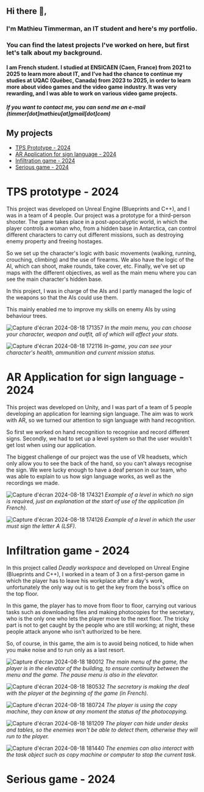 ## Hi there 👋,
### I'm Mathieu Timmerman, an IT student and here's my portfolio.
### You can find the latest projects I've worked on here, but first let's talk about my background.

#### I am French student. I studied at ENSICAEN (Caen, France) from 2021 to 2025 to learn more about IT, and I've had the chance to continue my studies at UQAC (Québec, Canada) from 2023 to 2025, in order to learn more about video games and the video game industry. It was very rewarding, and I was able to work on various video game projects.

##### If you want to contact me, you can send me an e-mail (*timmer[dot]mathieu[at]gmail[dot]com*)

## My projects
- [TPS Prototype - 2024](#tps-prototype---2024)
- [AR Application for sign language - 2024](#ar-application-for-sign-language---2024)
- [Infiltration game - 2024](#infiltration-game---2024)
- [Serious game - 2024](#serious-game---2024)

# TPS prototype - 2024

This project was developed on Unreal Engine (Blueprints and C++), and I was in a team of 4 people. Our project was a prototype for a third-person shooter.
The game takes place in a post-apocalyptic world, in which the player controls a woman who, from a hidden base in Antarctica, can control different characters to carry out different missions, such as destroying enemy property and freeing hostages.

So we set up the character's logic with basic movements (walking, running, crouching, climbing) and the use of firearms. We also have the logic of the AI, which can shoot, make rounds, take cover, etc. Finally, we've set up maps with the different objectives, as well as the main menu where you can see the main character's hidden base.

In this project, I was in charge of the AIs and I partly managed the logic of the weapons so that the AIs could use them.

This mainly enabled me to improve my skills on enemy AIs by using behaviour trees.

![Capture d'écran 2024-08-18 171357](https://github.com/user-attachments/assets/6b36211f-175e-4c26-bba4-532b1906ff2b)
*In the main menu, you can choose your character, weapon and outfit, all of which will affect your stats.*

![Capture d'écran 2024-08-18 172116](https://github.com/user-attachments/assets/e2ad459e-b1f5-4441-926c-2d9c87ae58d9)
*In-game, you can see your character's health, ammunition and current mission status.*

# AR Application for sign language - 2024

This project was developed on Unity, and I was part of a team of 5 people developing an application for learning sign language. The aim was to work with AR, so we turned our attention to sign language with hand recognition.

So first we worked on hand recognition to recognise and record different signs. Secondly, we had to set up a level system so that the user wouldn't get lost when using our application.

The biggest challenge of our project was the use of VR headsets, which only allow you to see the back of the hand, so you can't always recognise the sign. We were lucky enough to have a deaf person in our team, who was able to explain to us how sign language works, as well as the recordings we made.

![Capture d'écran 2024-08-18 174321](https://github.com/user-attachments/assets/42204ac0-2af7-4feb-a3a8-7f86a9e216a7)
*Example of a level in which no sign is required, just an explanation at the start of use of the application (in French).*

![Capture d'écran 2024-08-18 174126](https://github.com/user-attachments/assets/ec68ffcf-6ab3-44d2-af8c-5adee3456618)
*Example of a level in which the user must sign the letter A (LSF).*

# Infiltration game - 2024

In this project called *Deadly workspace* and developed on Unreal Engine (Blueprints and C++), I worked in a team of 3 on a first-person game in which the player has to leave his workplace after a day's work, unfortunately the only way out is to get the key from the boss's office on the top floor.

In this game, the player has to move from floor to floor, carrying out various tasks such as downloading files and making photocopies for the secretary, who is the only one who lets the player move to the next floor. The tricky part is not to get caught by the people who are still working; at night, these people attack anyone who isn't authorized to be here.

So, of course, in this game, the aim is to avoid being noticed, to hide when you make noise and to run only as a last resort.

![Capture d'écran 2024-08-18 180012](https://github.com/user-attachments/assets/67d4eec6-3ed2-4dea-b675-7d1fe6579d3c)
*The main menu of the game, the player is in the elevator of the building, to ensure continuity between the menu and the game. The pause menu is also in the elevator.*

![Capture d'écran 2024-08-18 180532](https://github.com/user-attachments/assets/779cc43e-8069-4e2c-861f-add6232e603f)
*The secretary is making the deal with the player at the beginning of the game (in French).*

![Capture d'écran 2024-08-18 180724](https://github.com/user-attachments/assets/d764badd-0b0c-411a-a023-a81c29ac7907)
*The player is using the copy machine, they can know at any moment the status of the photocopying.*

![Capture d'écran 2024-08-18 181209](https://github.com/user-attachments/assets/16397baf-bf0a-4d5e-a783-2e97c7aef88a)
*The player can hide under desks and tables, so the enemies won't be able to detect them, otherwise they will run to the player.*

![Capture d'écran 2024-08-18 181440](https://github.com/user-attachments/assets/ea2e60e7-7b77-40f5-adb7-dec9551ba32a)
*The enemies can also interact with the task object such as copy machine or computer to stop the current task.*

# Serious game - 2024

<!--
**MathThree/MathThree** is a ✨ _special_ ✨ repository because its `README.md` (this file) appears on your GitHub profile.

Here are some ideas to get you started:

- 🔭 I’m currently working on ...
- 🌱 I’m currently learning ...
- 👯 I’m looking to collaborate on ...
- 🤔 I’m looking for help with ...
- 💬 Ask me about ...
- 📫 How to reach me: ...
- 😄 Pronouns: ...
- ⚡ Fun fact: ...
-->
